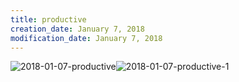 ```yaml
---
title: productive
creation_date: January 7, 2018
modification_date: January 7, 2018
---
```



![2018-01-07-productive](images/2018-01-07-productive.png)![2018-01-07-productive-1](images/2018-01-07-productive-1.png)
